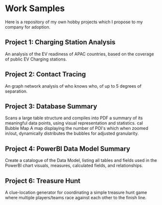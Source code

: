 # Work Samples
Here is a repository of my own hobby projects which I propose to my company for adoption.

## Project 1: Charging Station Analysis
An analysis of the EV readiness of APAC countries, based on the coverage of public EV Charging stations.

## Project 2: Contact Tracing
An graph network analysis of who knows who, of up to 5 degrees of separation.

## Project 3: Database Summary
Scans a large table structure and compiles into PDF a summary of its meaningful data points, using visual representation and statistics.
cal Bubble Map
A map displaying the number of POI's which when zoomed in/out, dynamically distributes the bubbles for adjusted granularity.

## Project 4: PowerBI Data Model Summary
Create a catalogue of the Data Model, listing all tables and fields used in the PowerBI chart visuals, measures, calculated fields, and relationships.

## Project 6: Treasure Hunt
A clue-location generator for coordinating a simple treasure hunt game where multiple players/teams race against each other to the finish line.
